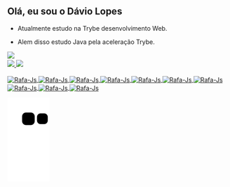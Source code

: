 ## Olá, eu sou o Dávio Lopes
<div align="inline-block">
   
 * Atualmente estudo na Trybe desenvolvimento Web.
   
 * Alem disso estudo Java pela aceleração Trybe.
</div>   
<div>
   <a href="https://www.linkedin.com/in/d%C3%A1vio-lopes-719b0b189/" target="_blank"><img src="https://img.shields.io/badge/-LinkedIn-%230077B5?style=for-the-badge&logo=linkedin&logoColor=white" target="_blank"></a>
</div>
<div align="inline-block">
  <a href="https://github.com/DavioLopes">
  <img height="160em" src="https://github-readme-stats.vercel.app/api?username=DavioLopes&show_icons=true&theme=nightowl&include_all_commits=true&count_private=true"/>
  <img height="160em" src="https://github-readme-stats.vercel.app/api/top-langs/?username=DavioLopes&layout=compact&langs_count=4&theme=nightowl"/>
</div>
<div>
<div style="display: inline_block"><br>
<img align="center" alt="Rafa-Js" height="35" width="45" src="https://cdn.jsdelivr.net/gh/devicons/devicon/icons/javascript/javascript-original.svg">
<img align="center" alt="Rafa-Js" height="35" width="45" src="https://cdn.jsdelivr.net/gh/devicons/devicon/icons/typescript/typescript-original.svg" />
<img align="center" alt="Rafa-Js" height="35" width="45" src="https://cdn.jsdelivr.net/gh/devicons/devicon/icons/html5/html5-original.svg">
<img align="center" alt="Rafa-Js" height="35" width="45" src="https://cdn.jsdelivr.net/gh/devicons/devicon/icons/css3/css3-original.svg">
<img align="center" alt="Rafa-Js" height="35" width="45" src="https://cdn.jsdelivr.net/gh/devicons/devicon/icons/react/react-original.svg">
<img align="center" alt="Rafa-Js" height="35" width="45" src="https://cdn.jsdelivr.net/gh/devicons/devicon/icons/git/git-original.svg">
<img align="center" alt="Rafa-Js" height="35" width="45" src="https://cdn.jsdelivr.net/gh/devicons/devicon/icons/docker/docker-original-wordmark.svg">
<img align="center" alt="Rafa-Js" height="35" width="45" src="https://cdn.jsdelivr.net/gh/devicons/devicon/icons/sequelize/sequelize-original.svg"/>
<img align="center" alt="Rafa-Js" height="35" width="45" src="https://cdn.jsdelivr.net/gh/devicons/devicon/icons/java/java-original.svg" />
<img align="center" alt="Rafa-Js" height="35" width="45" src="https://cdn.jsdelivr.net/gh/devicons/devicon/icons/mongodb/mongodb-plain-wordmark.svg" />

</div>

![Snake animation](https://github.com/DavioLopes/DavioLopes/blob/output/github-contribution-grid-snake.svg)



